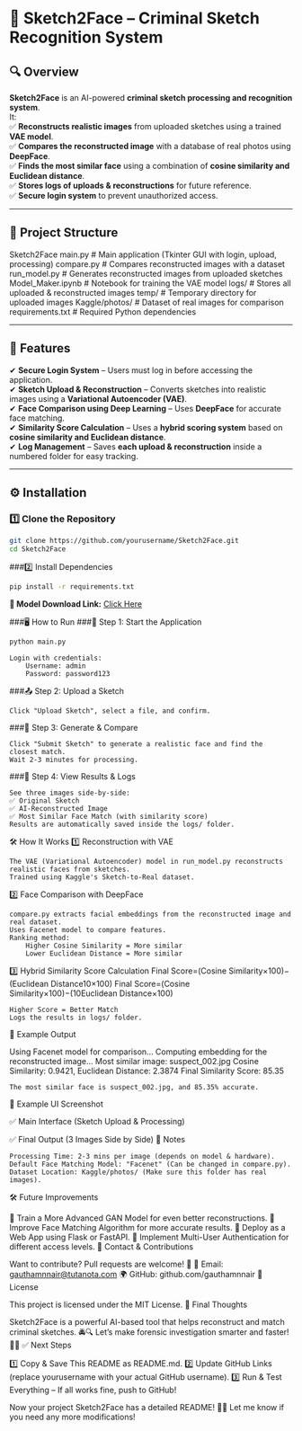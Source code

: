 # 📌 Sketch2Face – Criminal Sketch Recognition System  

## 🔍 Overview  

**Sketch2Face** is an AI-powered **criminal sketch processing and recognition system**.  
It:  
✅ **Reconstructs realistic images** from uploaded sketches using a trained **VAE model**.  
✅ **Compares the reconstructed image** with a database of real photos using **DeepFace**.  
✅ **Finds the most similar face** using a combination of **cosine similarity and Euclidean distance**.  
✅ **Stores logs of uploads & reconstructions** for future reference.  
✅ **Secure login system** to prevent unauthorized access.  

---

## 📂 Project Structure  


Sketch2Face
main.py                # Main application (Tkinter GUI with login, upload, processing)
compare.py             # Compares reconstructed images with a dataset
run_model.py           # Generates reconstructed images from uploaded sketches
Model_Maker.ipynb      # Notebook for training the VAE model
logs/                  # Stores all uploaded & reconstructed images
temp/                  # Temporary directory for uploaded images
Kaggle/photos/         # Dataset of real images for comparison
requirements.txt       # Required Python dependencies

---

## 🚀 Features  

✔ **Secure Login System** – Users must log in before accessing the application.  
✔ **Sketch Upload & Reconstruction** – Converts sketches into realistic images using a **Variational Autoencoder (VAE)**.  
✔ **Face Comparison using Deep Learning** – Uses **DeepFace** for accurate face matching.  
✔ **Similarity Score Calculation** – Uses a **hybrid scoring system** based on **cosine similarity and Euclidean distance**.  
✔ **Log Management** – Saves **each upload & reconstruction** inside a numbered folder for easy tracking.  

---

## ⚙️ Installation  

### 1️⃣ Clone the Repository  
```bash
git clone https://github.com/yourusername/Sketch2Face.git
cd Sketch2Face
```

###2️⃣ Install Dependencies
```bash
pip install -r requirements.txt
```

**🔗 Model Download Link:** [Click Here](https://drive.google.com/file/d/1xjaaxZM-LaHU8L5MX9elyxRf0qEM9e_B/view?usp=drive_link)  

###🖥️ How to Run
###🔑 Step 1: Start the Application
```bash
python main.py
```
    Login with credentials:
        Username: admin
        Password: password123

###📤 Step 2: Upload a Sketch

    Click "Upload Sketch", select a file, and confirm.

###🎨 Step 3: Generate & Compare

    Click "Submit Sketch" to generate a realistic face and find the closest match.
    Wait 2-3 minutes for processing.

###📂 Step 4: View Results & Logs

    See three images side-by-side:
    ✅ Original Sketch
    ✅ AI-Reconstructed Image
    ✅ Most Similar Face Match (with similarity score)
    Results are automatically saved inside the logs/ folder.

🛠️ How It Works
1️⃣ Reconstruction with VAE

    The VAE (Variational Autoencoder) model in run_model.py reconstructs realistic faces from sketches.
    Trained using Kaggle's Sketch-to-Real dataset.

2️⃣ Face Comparison with DeepFace

    compare.py extracts facial embeddings from the reconstructed image and real dataset.
    Uses Facenet model to compare features.
    Ranking method:
        Higher Cosine Similarity = More similar
        Lower Euclidean Distance = More similar

3️⃣ Hybrid Similarity Score Calculation
Final Score=(Cosine Similarity×100)−(Euclidean Distance10×100)
Final Score=(Cosine Similarity×100)−(10Euclidean Distance​×100)

    Higher Score = Better Match
    Logs the results in logs/ folder.

📜 Example Output

Using Facenet model for comparison...
Computing embedding for the reconstructed image...
Most similar image: suspect_002.jpg
Cosine Similarity: 0.9421, Euclidean Distance: 2.3874
Final Similarity Score: 85.35

    The most similar face is suspect_002.jpg, and 85.35% accurate.

📸 Example UI Screenshot

✅ Main Interface (Sketch Upload & Processing)

✅ Final Output (3 Images Side by Side)
📌 Notes

    Processing Time: 2-3 mins per image (depends on model & hardware).
    Default Face Matching Model: "Facenet" (Can be changed in compare.py).
    Dataset Location: Kaggle/photos/ (Make sure this folder has real images).

🛠️ Future Improvements

🚀 Train a More Advanced GAN Model for even better reconstructions.
🎯 Improve Face Matching Algorithm for more accurate results.
📡 Deploy as a Web App using Flask or FastAPI.
🔐 Implement Multi-User Authentication for different access levels.
📩 Contact & Contributions

Want to contribute? Pull requests are welcome! 🎉
📧 Email: gauthamnnair@tutanota.com
🌍 GitHub: github.com/gauthamnnair
📜 License

This project is licensed under the MIT License.
🚀 Final Thoughts

Sketch2Face is a powerful AI-based tool that helps reconstruct and match criminal sketches. 🚔🔍
Let’s make forensic investigation smarter and faster! 🚀🎯
✅ Next Steps

1️⃣ Copy & Save This README as README.md.
2️⃣ Update GitHub Links (replace yourusername with your actual GitHub username).
3️⃣ Run & Test Everything – If all works fine, push to GitHub!

Now your project Sketch2Face has a detailed README! 🚀😊
Let me know if you need any more modifications!
